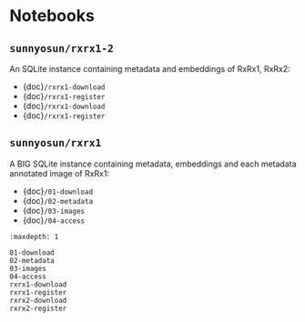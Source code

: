 # Notebooks

## `sunnyosun/rxrx1-2`

An SQLite instance containing metadata and embeddings of RxRx1, RxRx2:

- {doc}`/rxrx1-download`
- {doc}`/rxrx1-register`
- {doc}`/rxrx1-download`
- {doc}`/rxrx1-register`

## `sunnyosun/rxrx1`

A BIG SQLite instance containing metadata, embeddings and each metadata annotated image of RxRx1:

- {doc}`/01-download`
- {doc}`/02-metadata`
- {doc}`/03-images`
- {doc}`/04-access`

```{toctree}
:maxdepth: 1

01-download
02-metadata
03-images
04-access
rxrx1-download
rxrx1-register
rxrx2-download
rxrx2-register
```
